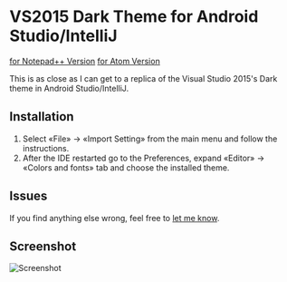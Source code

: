 # VS2015 Dark Theme for Android Studio/IntelliJ

[for Notepad++ Version](https://github.com/Nidre/VS2015-Dark-Npp/)
[for Atom Version](https://github.com/Nidre/VS2015-Dark-Atom/)

This is as close as I can get to a replica of the Visual Studio 2015's Dark theme in Android Studio/IntelliJ.

Installation
--------------------------
1. Select «File» → «Import Setting» from the main menu and follow the instructions.
2. After the IDE restarted go to the Preferences, expand «Editor» → «Colors and fonts» tab and choose the installed theme. 

Issues
------
If you find anything else wrong, feel free to [let me know](https://github.com/Nidre/VS2015-Dark-Android-Studio/issues/new).

Screenshot
----------
![Screenshot](https://github.com/Nidre/VS2015-Dark-Android-Studio/blob/master/screenshot.png "Screenshot")
